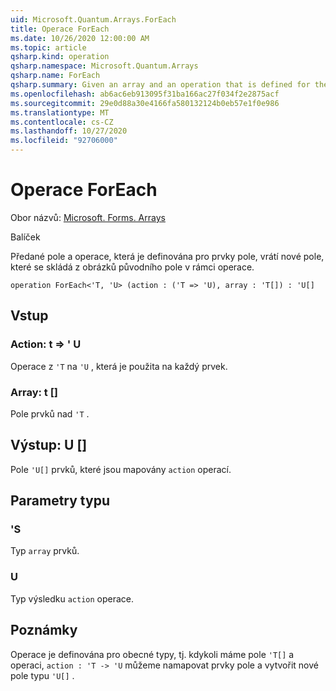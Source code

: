 ```yaml
---
uid: Microsoft.Quantum.Arrays.ForEach
title: Operace ForEach
ms.date: 10/26/2020 12:00:00 AM
ms.topic: article
qsharp.kind: operation
qsharp.namespace: Microsoft.Quantum.Arrays
qsharp.name: ForEach
qsharp.summary: Given an array and an operation that is defined for the elements of the array, returns a new array that consists of the images of the original array under the operation.
ms.openlocfilehash: ab6ac6eb913095f31ba166ac27f034f2e2875acf
ms.sourcegitcommit: 29e0d88a30e4166fa580132124b0eb57e1f0e986
ms.translationtype: MT
ms.contentlocale: cs-CZ
ms.lasthandoff: 10/27/2020
ms.locfileid: "92706000"
---
```

# <a name="foreach-operation"></a>Operace ForEach

Obor názvů: [Microsoft. Forms. Arrays](xref:Microsoft.Quantum.Arrays)

Balíček [](https://nuget.org/packages/)


Předané pole a operace, která je definována pro prvky pole, vrátí nové pole, které se skládá z obrázků původního pole v rámci operace.

```qsharp
operation ForEach<'T, 'U> (action : ('T => 'U), array : 'T[]) : 'U[]
```


## <a name="input"></a>Vstup

### <a name="action--t--u"></a>Action: t => ' U 

Operace z `'T` na `'U` , která je použita na každý prvek.


### <a name="array--t"></a>Array: t []

Pole prvků nad `'T` .



## <a name="output--u"></a>Výstup: U []

Pole `'U[]` prvků, které jsou mapovány `action` operací.

## <a name="type-parameters"></a>Parametry typu

### <a name="t"></a>'S

Typ `array` prvků.
### <a name="u"></a>U

Typ výsledku `action` operace.

## <a name="remarks"></a>Poznámky

Operace je definována pro obecné typy, tj. kdykoli máme pole `'T[]` a operaci, `action : 'T -> 'U` můžeme namapovat prvky pole a vytvořit nové pole typu `'U[]` .